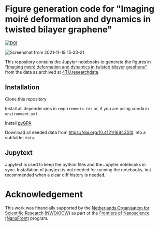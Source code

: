 # Figure generation code for "Imaging moiré deformation and dynamics in twisted bilayer graphene"
[![DOI](https://zenodo.org/badge/419683651.svg)](https://zenodo.org/badge/latestdoi/419683651)

![Screenshot from 2021-11-19 15-23-21](https://user-images.githubusercontent.com/6816964/142638207-59088f83-cfb0-4ea1-9401-b49cb8f72c41.png)



This repository contains the Jupyter notebooks to generate the figures in ["Imaging moiré deformation and dynamics in twisted bilayer graphene"](https://arxiv.org/abs/2107.14716) from the data as archived at [4TU.researchdata](https://doi.org/10.4121/16843510).

## Installation

Clone this repository

Install all dependencies in `requirements.txt` or, if you are using conda in `environment.yml`.

Install [pyGPA](https://github.com/TAdeJong/pyGPA/)

Download all needed data from https://doi.org/10.4121/16843510 into a subfolder `data`.

## Jupytext

Jupytext is used to keep the python files and the Jupyter notebooks in sync. Installation of jupytext is not needed for running the notebooks, but recommended when a clear diff history is needed.

# Acknowledgement

This work was financially supported by the [Netherlands Organisation for Scientific Research (NWO/OCW)](https://www.nwo.nl/en/science-enw) as part of the [Frontiers of Nanoscience (NanoFront)](https://www.universiteitleiden.nl/en/research/research-projects/science/frontiers-of-nanoscience-nanofront) program.
